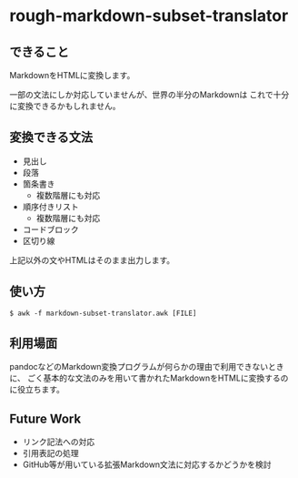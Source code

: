 # rough-markdown-subset-translator

## できること

MarkdownをHTMLに変換します。

一部の文法にしか対応していませんが、世界の半分のMarkdownは
これで十分に変換できるかもしれません。

## 変換できる文法

- 見出し
- 段落
- 箇条書き
    - 複数階層にも対応
- 順序付きリスト
    - 複数階層にも対応
- コードブロック
- 区切り線

上記以外の文やHTMLはそのまま出力します。

## 使い方

    $ awk -f markdown-subset-translator.awk [FILE]

## 利用場面

pandocなどのMarkdown変換プログラムが何らかの理由で利用できないときに、
ごく基本的な文法のみを用いて書かれたMarkdownをHTMLに変換するのに役立ちます。

## Future Work

- リンク記法への対応
- 引用表記の処理
- GitHub等が用いている拡張Markdown文法に対応するかどうかを検討
